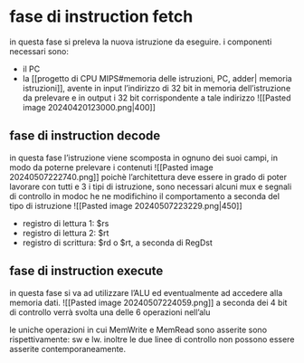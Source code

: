 # fase di instruction fetch
in questa fase si preleva la nuova istruzione da eseguire. i componenti necessari sono:
- il PC
- la [[progetto di CPU MIPS#memoria delle istruzioni, PC, adder| memoria istruzioni]], avente in input l’indirizzo di 32 bit in memoria dell’istruzione da prelevare e in output i 32 bit corrispondente a tale indirizzo
![[Pasted image 20240420123000.png|400]]

## fase di instruction decode
in questa fase l’istruzione viene scomposta in ognuno dei suoi campi, in modo da poterne prelevare i contenuti
![[Pasted image 20240507222740.png]]
poichè l’architettura deve essere in grado di poter lavorare con tutti e 3 i tipi di istruzione, sono necessari alcuni mux e segnali di controllo in modoc he ne modifichino il comportamento a seconda del tipo di istruzione
![[Pasted image 20240507223229.png|450]]
- registro di lettura 1: $rs
- registro di lettura 2: $rt
- registro di scrittura: $rd o $rt, a seconda di RegDst
## fase di instruction execute
in questa fase si va ad utilizzare l’ALU ed eventualmente ad accedere alla memoria dati.
![[Pasted image 20240507224059.png]]
a seconda dei 4 bit di controllo verrà svolta una delle 6 operazioni nell’alu

le uniche operazioni in cui MemWrite e MemRead sono asserite sono rispettivamente: sw e lw. inoltre le due linee di controllo non possono essere asserite contemporaneamente.
